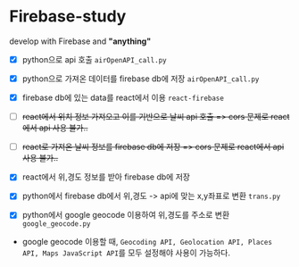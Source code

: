 # Firebase-study
develop with Firebase and **"anything"**

- [x] python으로 api 호출 `airOpenAPI_call.py`
- [x] python으로 가져온 데이터를 firebase db에 저장 `airOpenAPI_call.py`
- [x] firebase db에 있는 data를 react에서 이용 `react-firebase`
- [ ] ~~react에서 위치 정보 가져오고 이를 기반으로 날씨 api 호출 => cors 문제로 react에서 api 사용 불가..~~
- [ ] ~~react로 가져온 날씨 정보를 firebase db에 저장 => cors 문제로 react에서 api 사용 불가..~~
- [x] react에서 위,경도 정보를 받아 firebase db에 저장
- [x] python에서 firebase db에서 위,경도 -> api에 맞는 x,y좌표로 변환 `trans.py`
- [x] python에서 google geocode 이용하여 위,경도를 주소로 변환 `google_geocode.py`


- google geocode 이용할 때, `Geocoding API, Geolocation API, Places API, Maps JavaScript API`를 모두 설정해야 사용이 가능하다. 

